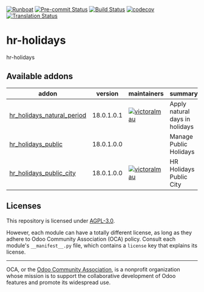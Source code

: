 
[![Runboat](https://img.shields.io/badge/runboat-Try%20me-875A7B.png)](https://runboat.odoo-community.org/builds?repo=OCA/hr-holidays&target_branch=18.0)
[![Pre-commit Status](https://github.com/OCA/hr-holidays/actions/workflows/pre-commit.yml/badge.svg?branch=18.0)](https://github.com/OCA/hr-holidays/actions/workflows/pre-commit.yml?query=branch%3A18.0)
[![Build Status](https://github.com/OCA/hr-holidays/actions/workflows/test.yml/badge.svg?branch=18.0)](https://github.com/OCA/hr-holidays/actions/workflows/test.yml?query=branch%3A18.0)
[![codecov](https://codecov.io/gh/OCA/hr-holidays/branch/18.0/graph/badge.svg)](https://codecov.io/gh/OCA/hr-holidays)
[![Translation Status](https://translation.odoo-community.org/widgets/hr-holidays-18-0/-/svg-badge.svg)](https://translation.odoo-community.org/engage/hr-holidays-18-0/?utm_source=widget)

<!-- /!\ do not modify above this line -->

# hr-holidays

hr-holidays

<!-- /!\ do not modify below this line -->

<!-- prettier-ignore-start -->

[//]: # (addons)

Available addons
----------------
addon | version | maintainers | summary
--- | --- | --- | ---
[hr_holidays_natural_period](hr_holidays_natural_period/) | 18.0.1.0.1 | [![victoralmau](https://github.com/victoralmau.png?size=30px)](https://github.com/victoralmau) | Apply natural days in holidays
[hr_holidays_public](hr_holidays_public/) | 18.0.1.0.0 |  | Manage Public Holidays
[hr_holidays_public_city](hr_holidays_public_city/) | 18.0.1.0.0 | [![victoralmau](https://github.com/victoralmau.png?size=30px)](https://github.com/victoralmau) | HR Holidays Public City

[//]: # (end addons)

<!-- prettier-ignore-end -->

## Licenses

This repository is licensed under [AGPL-3.0](LICENSE).

However, each module can have a totally different license, as long as they adhere to Odoo Community Association (OCA)
policy. Consult each module's `__manifest__.py` file, which contains a `license` key
that explains its license.

----
OCA, or the [Odoo Community Association](http://odoo-community.org/), is a nonprofit
organization whose mission is to support the collaborative development of Odoo features
and promote its widespread use.
